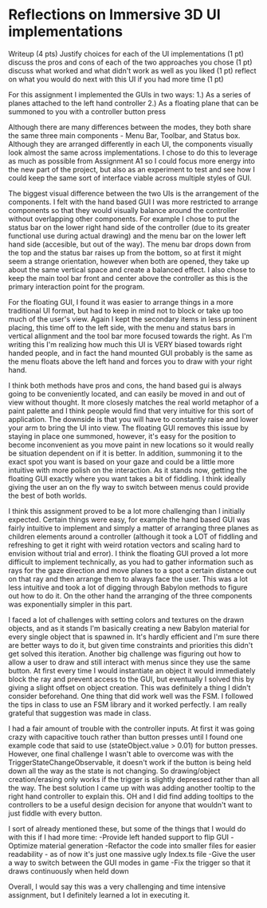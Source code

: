 # Reflections on Immersive 3D UI implementations
Writeup (4 pts)
Justify choices for each of the UI implementations (1 pt)
discuss the pros and cons of each of the two approaches you chose (1 pt)
discuss what worked and what didn't work as well as you liked (1 pt)
reflect on what you would do next with this UI if you had more time (1 pt)


For this assignment I implemented the GUIs in two ways:
1.) As a series of planes attached to the left hand controller
2.) As a floating plane that can be summoned to you with a controller button press

Although there are many differences between the modes, they both share the same three main components - Menu Bar, Toolbar, and Status box. Although they are arranged differently in each UI, the components visually look almost the same across implementations. I chose to do this to leverage as much as possible from Assignment A1 so I could focus more energy into the new part of the project, but also as an experiment to test and see how I could keep the same sort of interface viable across multiple styles of GUI. 

The biggest visual difference between the two UIs is the arrangement of the components. I felt with the hand based GUI I was more restricted to arrange components so that they would visually balance around the controller without overlapping other components. For example I chose to put the status bar on the lower right hand side of the controller (due to its greater functional use during actual drawing) and the menu bar on the lower left hand side (accesible, but out of the way). The menu bar drops down from the top and the status bar raises up from the bottom, so at first it might seem a strange orientation, however when both are opened, they take up about the same vertical space and create a balanced effect. I also chose to keep the main tool bar front and center above the controller as this is the primary interaction point for the program.

For the floating GUI, I found it was easier to arrange things in a more traditional UI format, but had to keep in mind not to block or take up too much of the user's view. Again I kept the secondary items in less prominent placing, this time off to the left side, with the menu and status bars in vertical allignment and the tool bar more focused towards the right. As I'm writing this I'm realizing how much this UI is VERY biased towards right handed people, and in fact the hand mounted GUI probably is the same as the menu floats above the left hand and forces you to draw with your right hand. 

I think both methods have pros and cons, the hand based gui is always going to be conveniently located, and can easily be moved in and out of view without thought. It more closesly matches the real world metaphor of a paint palette and I think people would find that very intuitive for this sort of application. The downside is that you will have to constantly raise and lower your arm to bring the UI into view. The floating GUI removes this issue by staying in place one summoned, however, it's easy for the position to become inconvenient as you move paint in new locations so it would really be situation dependent on if it is better. In addition, summoning it to the exact spot you want is based on your gaze and could be a little more intuitive with more polish on the interaction. As it stands now, getting the floating GUI exactly where you want takes a bit of fiddling. I think ideally giving the user an on the fly way to switch between menus could provide the best of both worlds.

I think this assignment proved to be a lot more challenging than I initially expected. Certain things were easy, for example the hand based GUI was fairly intuitive to implement and simply a matter of arranging three planes as children elements around a controller (although it took a LOT of fiddling and refreshing to get it right with weird rotation vectors and scaling hard to envision without trial and error). I think the floating GUI proved a lot more difficult to implement technically, as you had to gather information such as rays for the gaze direction and move planes to a spot a certain distance out on that ray and then arrange them to always face the user. This was a lot less intuitive and took a lot of digging through Babylon methods to figure out how to do it. On the other hand the arranging of the three components was exponentially simpler in this part. 

I faced a lot of challenges with setting colors and textures on the drawn objects, and as it stands I'm basically creating a new Babylon material for every single object that is spawned in. It's hardly efficient and I'm sure there are better ways to do it, but given time constraints and priorities this didn't get solved this iteration. Another big challenge was figuring out how to allow a user to draw and still interact with menus since they use the same button. At first every time I would instantiate an object it would immediately block the ray and prevent access to the GUI, but eventually I solved this by giving a slight offset on object creation. This was definitely a thing I didn't consider beforehand. One thing that did work well was the FSM. I followed the tips in class to use an FSM library and it worked perfectly. I am really grateful that suggestion was made in class.

I had a fair amount of trouble with the controller inputs. At first it was going crazy with capacitive touch rather than button presses until I found one example code that said to use (stateObject.value > 0.01) for button presses. However, one final challenge I wasn't able to overcome was with the TriggerStateChangeObservable, it doesn't work if the button is being held down all the way as the state is not changing. So drawing/object creation/erasing only works if the trigger is slightly depressed rather than all the way. The best solution I came up with was adding another tooltip to the right hand controller to explain this. OH and I did find adding tooltips to the controllers to be a useful design decision for anyone that wouldn't want to just fiddle with every button.

I sort of already mentioned these, but some of the things that I would do with this if I had more time:
-Provide left handed support to flip GUI
-Optimize material generation
-Refactor the code into smaller files for easier readability - as of now it's just one massive ugly Index.ts file
-Give the user a way to switch between the GUI modes in game
-Fix the trigger so that it draws continuously when held down

Overall, I would say this was a very challenging and time intensive assignment, but I definitely learned a lot in executing it.




